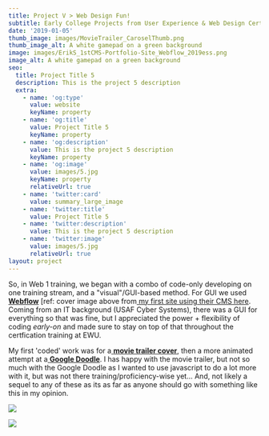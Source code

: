 ```yaml
---
title: Project V > Web Design Fun!
subtitle: Early College Projects from User Experience & Web Design Certificate
date: '2019-01-05'
thumb_image: images/MovieTrailer_CaroselThumb.png
thumb_image_alt: A white gamepad on a green background
image: images/ErikS_1stCMS-Portfolio-Site_Webflow_2019ess.png
image_alt: A white gamepad on a green background
seo:
  title: Project Title 5
  description: This is the project 5 description
  extra:
    - name: 'og:type'
      value: website
      keyName: property
    - name: 'og:title'
      value: Project Title 5
      keyName: property
    - name: 'og:description'
      value: This is the project 5 description
      keyName: property
    - name: 'og:image'
      value: images/5.jpg
      keyName: property
      relativeUrl: true
    - name: 'twitter:card'
      value: summary_large_image
    - name: 'twitter:title'
      value: Project Title 5
    - name: 'twitter:description'
      value: This is the project 5 description
    - name: 'twitter:image'
      value: images/5.jpg
      relativeUrl: true
layout: project
---
```

So, in Web 1 training, we began with a combo of code-only developing on one training stream, and a "visual"/GUI-based method. For GUI we used[ **Webflow**](https://webflow.com/) \[ref: cover image above from[  my first site using their CMS here](https://analogsmith-xyz-dffb39.webflow.io/).  Coming from an IT background (USAF Cyber Systems), there was a GUI for everything so that was fine, but I appreciated the power + flexibility of coding *early-on* and made sure to stay on top of that throughout the certfication training at EWU.

My first 'coded' work was for a[ **movie trailer cover**](https://erik1968.github.io/movie-trailer/), then a more animated attempt at a[ **Google Doodle**](https://erik1968.github.io/google-doodle/). I has happy with the movie trailer, but not so much with the Google Doodle as I wanted to use javascript to do a lot more with it, but was not there training/proficiency-wise yet... And, not likely a sequel to any of these as its as far as anyone should go with something like this in my opinion.

![](/images/MovieTrailer_SiteTrng_Web1\_2019\_ess%20smaller.png)

![](/images/Flying%20V%20GIF-downsized.gif)
